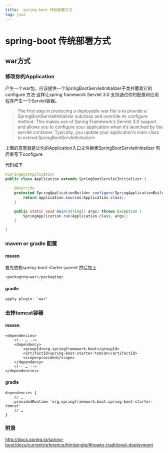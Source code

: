 ```yaml
---
title:  spring-boot 传统部署方式
tag: java
---
```

<!-- toc -->
#  spring-boot 传统部署方式

## war方式
### 修改你的Application
产生一个war包，应该提供一个SpringBootServletInitializer子类并覆盖它的configure 方法
这样让spring framework Servlet 3.0 支持通过你的配置和应用程序产生一个Servlet容器。

>The first step in producing a deployable war file is to provide a SpringBootServletInitializer subclass and override its configure method. This makes use of Spring Framework’s Servlet 3.0 support and allows you to configure your application when it’s launched by the servlet container. Typically, you update your application’s main class to extend SpringBootServletInitializer:

上面的意思就是让你的Application入口文件继承SpringBootServletInitializer
然后重写下configure 

代码如下

```java
@SpringBootApplication
public class Application extends SpringBootServletInitializer {

    @Override
    protected SpringApplicationBuilder configure(SpringApplicationBuilder application) {
        return application.sources(Application.class);
    }

    public static void main(String[] args) throws Exception {
        SpringApplication.run(Application.class, args);
    }

}

```

### maven or gradle 配置
#### maven
要先依赖spring-boot-starter-parent 
然后加上

```java
<packaging>war</packaging>
```
#### gradle

```java
apply plugin: 'war'
```

### 去掉tomcat容器
#### maven
```
<dependencies>
    <!-- … -->
    <dependency>
        <groupId>org.springframework.boot</groupId>
        <artifactId>spring-boot-starter-tomcat</artifactId>
        <scope>provided</scope>
    </dependency>
    <!-- … -->
</dependencies>

```
#### gradle
```
dependencies {
    // …
    providedRuntime 'org.springframework.boot:spring-boot-starter-tomcat'
    // …
}
```


### 附录
http://docs.spring.io/spring-boot/docs/current/reference/htmlsingle/#howto-traditional-deployment



